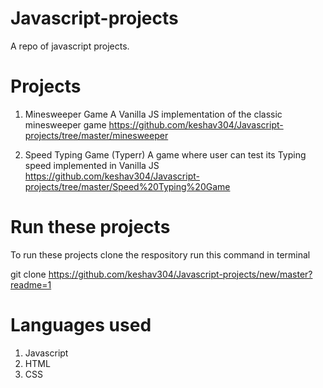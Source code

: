 # Javascript-projects
A repo of javascript projects.

# Projects
1. Minesweeper Game
   A Vanilla JS implementation of the classic minesweeper game
   https://github.com/keshav304/Javascript-projects/tree/master/minesweeper

2. Speed Typing Game (Typerr)
   A game where user can test its Typing speed implemented in Vanilla JS
   https://github.com/keshav304/Javascript-projects/tree/master/Speed%20Typing%20Game
   
# Run these projects
To run these projects clone the respository run this command in terminal

git clone https://github.com/keshav304/Javascript-projects/new/master?readme=1

# Languages used
1. Javascript
2. HTML
3. CSS

